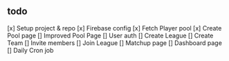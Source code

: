 ## todo

[x] Setup project & repo
[x] Firebase config
[x] Fetch Player pool
[x] Create Pool page
[] Improved Pool Page
[] User auth
[] Create League
[] Create Team
[] Invite members
[] Join League
[] Matchup page
[] Dashboard page
[] Daily Cron job
